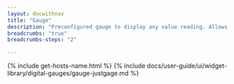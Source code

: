 ```yaml
---
layout: docwithnav
title: "Gauge"
description: "Preconfigured gauge to display any value reading. Allows to configure value range, gradient colors, and other settings."
breadcrumbs: "true"
breadcrumbs-steps: "2"

---
```

{% include get-hosts-name.html %}
{% include docs/user-guide/ui/widget-library/digital-gauges/gauge-justgage.md %}
